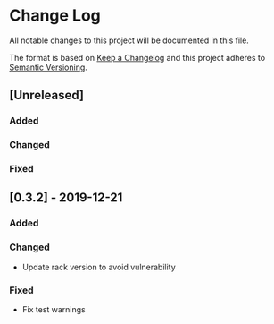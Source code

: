 # Change Log
All notable changes to this project will be documented in this file.

The format is based on [Keep a Changelog](http://keepachangelog.com/)
and this project adheres to [Semantic Versioning](http://semver.org/).

## [Unreleased]
### Added

### Changed

### Fixed

## [0.3.2] - 2019-12-21
### Added

### Changed
- Update rack version to avoid vulnerability

### Fixed
- Fix test warnings
